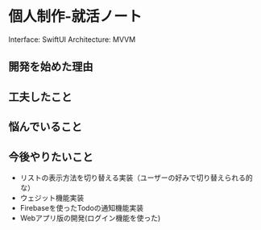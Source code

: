 # 個人制作-就活ノート
Interface: SwiftUI
Architecture: MVVM

## 開発を始めた理由

## 工夫したこと

## 悩んでいること

## 今後やりたいこと
- リストの表示方法を切り替える実装（ユーザーの好みで切り替えられる的な）
- ウェジット機能実装
- Firebaseを使ったTodoの通知機能実装
- Webアプリ版の開発(ログイン機能を使った)
